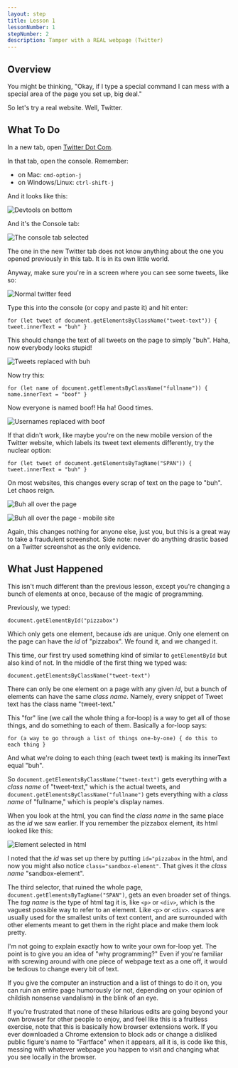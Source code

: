 ```yaml
---
layout: step
title: Lesson 1
lessonNumber: 1
stepNumber: 2
description: Tamper with a REAL webpage (Twitter)
---
```


## Overview

You might be thinking, "Okay, if I type a special command I can mess with
a special area of the page you set up, big deal."

So let's try a real website.  Well, Twitter.

## What To Do

In a new tab, open [Twitter Dot Com](http://twitter.com).

In that tab, open the console.  Remember:

- on Mac: `cmd-option-j`
- on Windows/Linux: `ctrl-shift-j`

And it looks like this:

![Devtools on bottom](assets/images/console_bottom.png)

And it's the Console tab:

![The console tab selected](assets/images/console_tab.png)

The one in the new Twitter tab does not know anything about the one you opened
previously in this tab.  It is in its own little world.

Anyway, make sure you're in a screen where you can see some tweets, like so:

![Normal twitter feed](assets/images/twitter_original.png)

Type this into the console (or copy and paste it) and hit enter:

```
for (let tweet of document.getElementsByClassName("tweet-text")) { tweet.innerText = "buh" }
```

This should change the text of all tweets on the page to simply "buh".
Haha, now everybody looks stupid!

![Tweets replaced with buh](assets/images/twitter_buh.png)

Now try this:

```
for (let name of document.getElementsByClassName("fullname")) { name.innerText = "boof" }
```

Now everyone is named boof!  Ha ha!  Good times.

![Usernames replaced with boof](assets/images/twitter_boof.png)

If that didn't work, like maybe you're on the new mobile version of the Twitter
website, which labels its tweet text elements differently, try the nuclear
option:

```
for (let tweet of document.getElementsByTagName("SPAN")) { tweet.innerText = "buh" }
```

On most websites, this changes every scrap of text on the page to "buh".  Let chaos
reign.

![Buh all over the page](assets/images/twitter_all_buh.png)

![Buh all over the page - mobile site](assets/images/twitter_mobile_all_buh.png)

Again, this changes nothing for anyone else, just you, but this is a great way
to take a fraudulent screenshot.  Side note: never do anything drastic based
on a Twitter screenshot as the only evidence.

## What Just Happened

This isn't much different than the previous lesson, except you're changing
a bunch of elements at once, because of the magic of programming.

Previously, we typed:

```
document.getElementById("pizzabox")
```

Which only gets one element, because *ids* are unique.  Only one element on
the page can have the *id* of "pizzabox".  We found it, and we changed it.

This time, our first try used something kind of similar to `getElementById`
but also kind of not.  In the middle of the first thing we typed was:

```
document.getElementsByClassName("tweet-text")
```

There can only be one element on a page with any given *id*, but a bunch of
elements can have the same *class name*.  Namely, every snippet of Tweet
text has the class name "tweet-text."

This "for" line (we call the whole thing a for-loop) is a way to get all of
those things, and do something to each
of them.  Basically a for-loop says:

```
for (a way to go through a list of things one-by-one) { do this to each thing }
```

And what we're doing to each thing (each tweet text) is making its
innerText equal "buh".

So `document.getElementsByClassName("tweet-text")` gets everything with a
*class name* of "tweet-text," which is the actual tweets, and
`document.getElementsByClassName("fullname")` gets everything with a *class name*
of "fullname," which is people's display names.

When you look at the html, you can find the *class name* in the same place as
the *id* we saw earlier.  If you remember the pizzabox element, its html looked like
this:

![Element selected in html](assets/images/element_in_html.png)

I noted that the *id* was set up there by putting `id="pizzabox` in the html, and now
you might also notice `class="sandbox-element"`.  That gives it the *class name*
"sandbox-element".

The third selector, that ruined the whole page,
`document.getElementsByTagName("SPAN")`, gets an even broader set of things.
The *tag name* is the type of html tag it is, like `<p>` or `<div>`, which is
the vaguest possible way to refer to an element.  Like `<p>` or `<div>`.
`<span>`s are usually used for the smallest units of text content, and are
surrounded with other elements meant to get them in the right place and make
them look pretty.

I'm not going to explain exactly how to write your own for-loop yet.  The point
is to give you an idea of "why programming?"  Even if you're familiar with
screwing around with one piece of webpage text as a one off, it would be
tedious to change every bit of text.

If you give the computer an instruction and a list of things to do it on, you
can ruin an entire page humorously (or not, depending on your opinion of
childish nonsense vandalism) in the blink of an eye.

If you're frustrated that none of these hilarious edits are going beyond your
own browser for other people to enjoy, and feel like this is a fruitless
exercise, note that this is basically how browser extensions work.  If you
ever downloaded a Chrome extension to block ads or change a disliked public
figure's name to "Fartface" when it appears, all it is, is code like this,
messing with whatever webpage you happen to visit and changing what you see
locally in the browser.